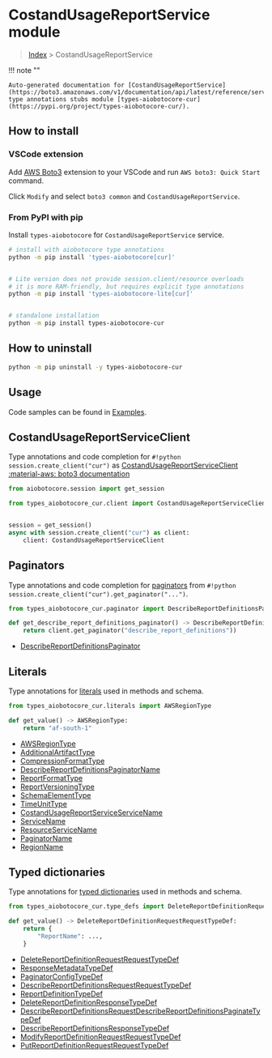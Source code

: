 # CostandUsageReportService module

> [Index](../README.md) > CostandUsageReportService


!!! note ""

    Auto-generated documentation for [CostandUsageReportService](https://boto3.amazonaws.com/v1/documentation/api/latest/reference/services/cur.html#CostandUsageReportService)
    type annotations stubs module [types-aiobotocore-cur](https://pypi.org/project/types-aiobotocore-cur/).

## How to install

### VSCode extension

Add [AWS Boto3](https://marketplace.visualstudio.com/items?itemName=Boto3typed.boto3-ide)
extension to your VSCode and run `AWS boto3: Quick Start` command.

Click `Modify` and select `boto3 common` and `CostandUsageReportService`.

### From PyPI with pip

Install `types-aiobotocore` for `CostandUsageReportService` service.

```bash
# install with aiobotocore type annotations
python -m pip install 'types-aiobotocore[cur]'


# Lite version does not provide session.client/resource overloads
# it is more RAM-friendly, but requires explicit type annotations
python -m pip install 'types-aiobotocore-lite[cur]'


# standalone installation
python -m pip install types-aiobotocore-cur
```



## How to uninstall

```bash
python -m pip uninstall -y types-aiobotocore-cur
```

## Usage

Code samples can be found in [Examples](./usage.md).

## CostandUsageReportServiceClient

Type annotations and code completion for  `#!python session.create_client("cur")` as [CostandUsageReportServiceClient](./client.md)
[:material-aws: boto3 documentation](https://boto3.amazonaws.com/v1/documentation/api/latest/reference/services/cur.html#CostandUsageReportService.Client)

```python title="Usage example"
from aiobotocore.session import get_session

from types_aiobotocore_cur.client import CostandUsageReportServiceClient


session = get_session()
async with session.create_client("cur") as client:
    client: CostandUsageReportServiceClient
```


## Paginators

Type annotations and code completion for
[paginators](./paginators.md)
from `#!python session.create_client("cur").get_paginator("...")`.

```python title="Usage example"
from types_aiobotocore_cur.paginator import DescribeReportDefinitionsPaginator

def get_describe_report_definitions_paginator() -> DescribeReportDefinitionsPaginator:
    return client.get_paginator("describe_report_definitions"))
```

- [DescribeReportDefinitionsPaginator](./paginators.md#describereportdefinitionspaginator)








## Literals

Type annotations for [literals](./literals.md) used in methods and schema.

```python title="Usage example"
from types_aiobotocore_cur.literals import AWSRegionType

def get_value() -> AWSRegionType:
    return "af-south-1"
```

- [AWSRegionType](./literals.md#awsregiontype)
- [AdditionalArtifactType](./literals.md#additionalartifacttype)
- [CompressionFormatType](./literals.md#compressionformattype)
- [DescribeReportDefinitionsPaginatorName](./literals.md#describereportdefinitionspaginatorname)
- [ReportFormatType](./literals.md#reportformattype)
- [ReportVersioningType](./literals.md#reportversioningtype)
- [SchemaElementType](./literals.md#schemaelementtype)
- [TimeUnitType](./literals.md#timeunittype)
- [CostandUsageReportServiceServiceName](./literals.md#costandusagereportserviceservicename)
- [ServiceName](./literals.md#servicename)
- [ResourceServiceName](./literals.md#resourceservicename)
- [PaginatorName](./literals.md#paginatorname)
- [RegionName](./literals.md#regionname)




## Typed dictionaries

Type annotations for [typed dictionaries](./type_defs.md) used in methods and schema.

```python title="Usage example"
from types_aiobotocore_cur.type_defs import DeleteReportDefinitionRequestRequestTypeDef

def get_value() -> DeleteReportDefinitionRequestRequestTypeDef:
    return {
        "ReportName": ...,
    }
```

- [DeleteReportDefinitionRequestRequestTypeDef](./type_defs.md#deletereportdefinitionrequestrequesttypedef)
- [ResponseMetadataTypeDef](./type_defs.md#responsemetadatatypedef)
- [PaginatorConfigTypeDef](./type_defs.md#paginatorconfigtypedef)
- [DescribeReportDefinitionsRequestRequestTypeDef](./type_defs.md#describereportdefinitionsrequestrequesttypedef)
- [ReportDefinitionTypeDef](./type_defs.md#reportdefinitiontypedef)
- [DeleteReportDefinitionResponseTypeDef](./type_defs.md#deletereportdefinitionresponsetypedef)
- [DescribeReportDefinitionsRequestDescribeReportDefinitionsPaginateTypeDef](./type_defs.md#describereportdefinitionsrequestdescribereportdefinitionspaginatetypedef)
- [DescribeReportDefinitionsResponseTypeDef](./type_defs.md#describereportdefinitionsresponsetypedef)
- [ModifyReportDefinitionRequestRequestTypeDef](./type_defs.md#modifyreportdefinitionrequestrequesttypedef)
- [PutReportDefinitionRequestRequestTypeDef](./type_defs.md#putreportdefinitionrequestrequesttypedef)

